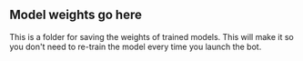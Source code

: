 ## Model weights go here

This is a folder for saving the weights of trained models. 
This will make it so you don't need to re-train the model 
every time you launch the bot.

